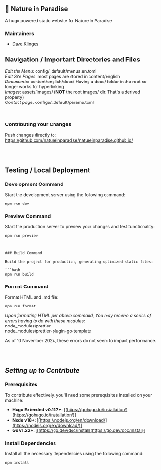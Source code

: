 ## 🌟 Nature in Paradise

A hugo powered static website for Nature in Paradise


### Maintainers

- [Dave Klinges](https://github.com/dklinges9)

## Navigation / Important Directories and Files

_Edit the Menu_: config/_default/menus.en.toml  
_Edit Site Pages_: most pages are stored in content/english  
_Documents_: content/english/docs/ Having a docs/ folder in the root no longer works for hyperlinking  
_Images_: assets/images/ (**NOT** the root images/ dir. That's a derived property)  
_Contact page_: configs/\_default/params.toml

<br>



### Contributing Your Changes

Push changes directly to:  
https://github.com/natureinparadise/natureinparadise.github.io/

<br>
<br>


## Testing / Local Deployment

### Development Command

Start the development server using the following command:

```bash
npm run dev
```

### Preview Command

Start the production server to preview your changes and test functionality:

```bash
npm run preview
```

````


### Build Command

Build the project for production, generating optimized static files:

```bash
npm run build
````

### Format Command

Format HTML and .md file:

```bash
npm run format
```

_Upon formating HTML per above command, You may receive a series of errors having to do with these modules:_  
node_modules/prettier  
node_modules/prettier-plugin-go-template

As of 10 November 2024, these errors do not seem to impact performance.



<br>
<br>

## _Setting up to Contribute_  

### Prerequisites

To contribute effectively, you'll need some prerequisites installed on your machine:

- **Hugo Extended v0.127+**: [[https://gohugo.io/installation/](https://gohugo.io/installation/)]
- **Node v18+**: [[https://nodejs.org/en/download/](https://nodejs.org/en/download/)]
- **Go v1.22+**: [[https://go.dev/doc/install](https://go.dev/doc/install)]

### Install Dependencies

Install all the necessary dependencies using the following command:

```bash
npm install
```
